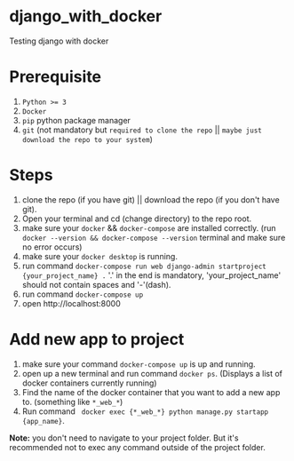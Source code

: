 # django_with_docker

Testing django with docker

# Prerequisite
1. `Python >= 3`
2. `Docker`
3. `pip` python package manager
4. `git` (not mandatory but `required to clone the repo` || `maybe just download the repo to your system`)

# Steps
1. clone the repo (if you have git) || download the repo (if you don't have git).
2. Open your terminal and cd (change directory) to the repo root.
3. make sure your `docker` && `docker-compose` are installed correctly. (run `docker --version && docker-compose --version` terminal and make sure no error occurs)
4. make sure your `docker desktop` is running.
5. run command ` docker-compose run web django-admin startproject {your_project_name} . ` '.' in the end is mandatory, 'your_project_name' should not contain spaces and '-'(dash).
6. run command ` docker-compose up `
7. open http://localhost:8000

# Add new app to project
1. make sure your command ` docker-compose up ` is up and running.
2. open up a new terminal and run command ` docker ps `. (Displays a list of docker containers currently running)
3. Find the name of the docker container that you want to add a new app to. (something like `*_web_*`)
4. Run command ` docker exec {*_web_*} python manage.py startapp {app_name}`.

**Note:**
you don't need to navigate to your project folder. But it's recommended not to exec any command outside of the project folder.